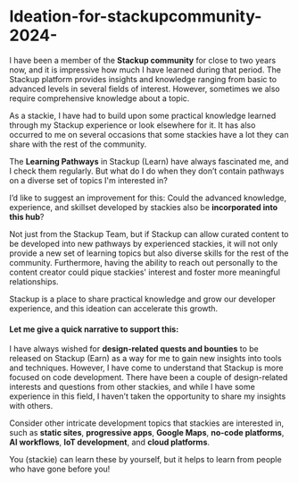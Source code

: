 # Ideation-for-stackupcommunity-2024-

I have been a member of the **Stackup community** for close to two years now, and it is impressive how much I have learned during that period. The Stackup platform provides insights and knowledge ranging from basic to advanced levels in several fields of interest. However, sometimes we also require comprehensive knowledge about a topic.

As a stackie, I have had to build upon some practical knowledge learned through my Stackup experience or look elsewhere for it. It has also occurred to me on several occasions that some stackies have a lot they can share with the rest of the community.

The **Learning Pathways** in Stackup (Learn) have always fascinated me, and I check them regularly. But what do I do when they don’t contain pathways on a diverse set of topics I'm interested in?

I’d like to suggest an improvement for this: Could the advanced knowledge, experience, and skillset developed by stackies also be **incorporated into this hub**?

Not just from the Stackup Team, but if Stackup can allow curated content to be developed into new pathways by experienced stackies, it will not only provide a new set of learning topics but also diverse skills for the rest of the community. Furthermore, having the ability to reach out personally to the content creator could pique stackies' interest and foster more meaningful relationships.

Stackup is a place to share practical knowledge and grow our developer experience, and this ideation can accelerate this growth.

#### Let me give a quick narrative to support this:

I have always wished for **design-related quests and bounties** to be released on Stackup (Earn) as a way for me to gain new insights into tools and techniques. However, I have come to understand that Stackup is more focused on code development. There have been a couple of design-related interests and questions from other stackies, and while I have some experience in this field, I haven’t taken the opportunity to share my insights with others.

Consider other intricate development topics that stackies are interested in, such as **static sites**, **progressive apps**, **Google Maps**, **no-code platforms**, **AI workflows**, **IoT development**, and **cloud platforms**.

You (stackie) can learn these by yourself, but it helps to learn from people who have gone before you!
